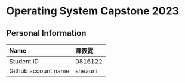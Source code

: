 # Operating System Capstone 2023

## Personal Information

| Name                 | 陳筱霓    |
| :------------------- | :------- |
| Student ID           | 0816122  |
| Github account name  | sheauni  |